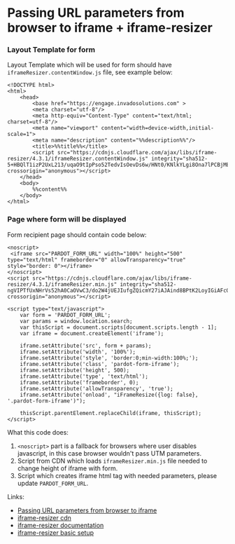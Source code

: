 # Passing URL parameters from browser to iframe + iframe-resizer

### Layout Template for form

Layout Template which will be used for form should have `iframeResizer.contentWindow.js` file, see example below:

```
<!DOCTYPE html>
<html>
    <head>
        <base href="https://engage.invadosolutions.com" >
        <meta charset="utf-8"/>
        <meta http-equiv="Content-Type" content="text/html; charset=utf-8"/>
        <meta name="viewport" content="width=device-width,initial-scale=1">
        <meta name="description" content="%%description%%"/>
        <title>%%title%%</title>
        <script src="https://cdnjs.cloudflare.com/ajax/libs/iframe-resizer/4.3.1/iframeResizer.contentWindow.js" integrity="sha512-5+HBQlT1izP2UxL213/uqaO9tIpPso52TedvIsOevDs6w/HNt0/KNlkYLgi8Ona7lPCBjMEWybiR/qqs2MgyEg==" crossorigin="anonymous"></script>
    </head>
    <body>
        %%content%%
    </body>
</html>
```

### Page where form will be displayed

Form recipient page should contain code below:

```
<noscript>
 <iframe src="PARDOT_FORM_URL" width="100%" height="500" type="text/html" frameborder="0" allowTransparency="true" style="border: 0"></iframe>
</noscript>
<script src="https://cdnjs.cloudflare.com/ajax/libs/iframe-resizer/4.3.1/iframeResizer.min.js" integrity="sha512-ngVIPTfUxNHrVs52hA0CaOVwC3/do2W4jUEJIufgZQicmY27iAJAind8BPtK2LoyIGiAFcOkjO18r5dTUNLFAw==" crossorigin="anonymous"></script>

<script type="text/javascript">
    var form = 'PARDOT_FORM_URL';
    var params = window.location.search;
    var thisScript = document.scripts[document.scripts.length - 1];
    var iframe = document.createElement('iframe');

    iframe.setAttribute('src', form + params);
    iframe.setAttribute('width', '100%');
    iframe.setAttribute('style', 'border:0;min-width:100%;');
    iframe.setAttribute('class', 'pardot-form-iframe');
    iframe.setAttribute('height', 500);
    iframe.setAttribute('type', 'text/html');
    iframe.setAttribute('frameborder', 0);
    iframe.setAttribute('allowTransparency', 'true');
    iframe.setAttribute('onload', "iFrameResize({log: false}, '.pardot-form-iframe')");

    thisScript.parentElement.replaceChild(iframe, thisScript);
</script>
```

What this code does:
1. `<noscript>` part is a fallback for browsers where user disables javascript, in this case browser wouldn't pass UTM parameters.
2. Script from CDN which loads `iframeResizer.min.js` file needed to change height of iframe with form.
3. Script which creates iframe html tag with needed parameters, please update `PARDOT_FORM_URL`.

Links:
- [Passing URL parameters from browser to iframe](https://help.salesforce.com/articleView?id=000317377&type=1&mode=1)
- [iframe-resizer cdn](https://cdnjs.com/libraries/iframe-resizer)
- [iframe-resizer documentation](http://davidjbradshaw.github.io/iframe-resizer/)
- [iframe-resizer basic setup](https://github.com/davidjbradshaw/iframe-resizer#typical-setup)
